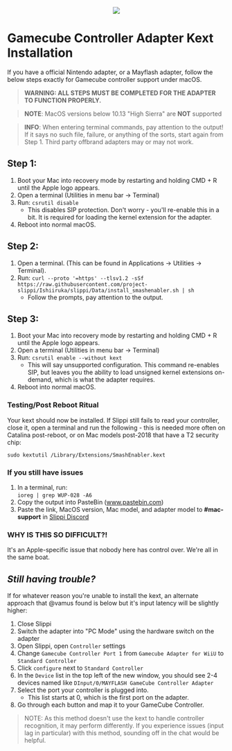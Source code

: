 <p align="center">
  <img src="https://slippi.gg/static/media/SlippiLogo.81afd6df.svg"/>
</p>

# Gamecube Controller Adapter Kext Installation
If you have a official Nintendo adapter, or a Mayflash adapter, follow the below steps exactly for Gamecube controller support under macOS. 

> **WARNING: ALL STEPS MUST BE COMPLETED FOR THE ADAPTER TO FUNCTION PROPERLY.**

> **NOTE**: MacOS versions below 10.13 "High Sierra" are **NOT** supported

> **INFO**: When entering terminal commands, pay attention to the output! If it says no such file, failure, or anything of the sorts, start again from Step 1. Third party offbrand adapters may or may not work.

## Step 1:
1. Boot your Mac into recovery mode by restarting and holding CMD + R until the Apple logo appears.
1. Open a terminal (Utilities in menu bar -> Terminal)
1. Run: `csrutil disable`  
    * This disables SIP protection. Don't worry - you'll re-enable this in a bit. It is required for loading the kernel extension for the adapter.  
1. Reboot into normal macOS.

## Step 2:
1. Open a terminal. (This can be found in Applications -> Utilities -> Terminal).
1. Run: `curl --proto '=https' --tlsv1.2 -sSf https://raw.githubusercontent.com/project-slippi/Ishiiruka/slippi/Data/install_smashenabler.sh | sh`
    * Follow the prompts, pay attention to the output.

## Step 3:
1. Boot your Mac into recovery mode by restarting and holding CMD + R until the Apple logo appears.
1. Open a terminal (Utilities in menu bar -> Terminal)
1. Run: `csrutil enable --without kext`
    * This will say unsupported configuration. This command re-enables SIP, but leaves you the ability to load unsigned kernel extensions on-demand, which is what the adapter requires.  
1. Reboot into normal macOS.

### Testing/Post Reboot Ritual
Your kext should now be installed. If Slippi still fails to read your controller, close it, open a terminal and run the following - this is needed more often on Catalina post-reboot, or on Mac models post-2018 that have a T2 security chip:

`sudo kextutil /Library/Extensions/SmashEnabler.kext`

### If you still have issues

1. In a terminal, run:  
`ioreg | grep WUP-028 -A6`
1. Copy the output into PasteBin (www.pastebin.com)
1. Paste the link, MacOS version, Mac model, and adapter model to **\#mac-support** in [Slippi Discord](http://discord.gg/pPfEaW5) 

### WHY IS THIS SO DIFFICULT?!
It's an Apple-specific issue that nobody here has control over. We're all in the same boat.

## _**Still having trouble?**_  

If for whatever reason you're unable to install the kext, an alternate approach that @vamus found is below but it's input latency will be slightly higher:  
1. Close Slippi  
1. Switch the adapter into "PC Mode" using the hardware switch on the adapter  
1. Open Slippi, open `Controller` settings  
1. Change `Gamecube Controller Port 1` from `Gamecube Adapter for WiiU` to `Standard Controller`  
1. Click `configure` next to `Standard Controller`  
1. In the `Device` list in the top left of the new window, you should see 2-4 devices named like `DInput/0/MAYFLASH GameCube Controller Adapter`  
1. Select the port your controller is plugged into.
    * This list starts at 0, which is the first port on the adapter.  
1. Go through each button and map it to your GameCube Controller.

> NOTE: As this method doesn't use the kext to handle controller recognition, it may perform differently. If you experience issues (input lag in particular) with this method, sounding off in the chat would be helpful.